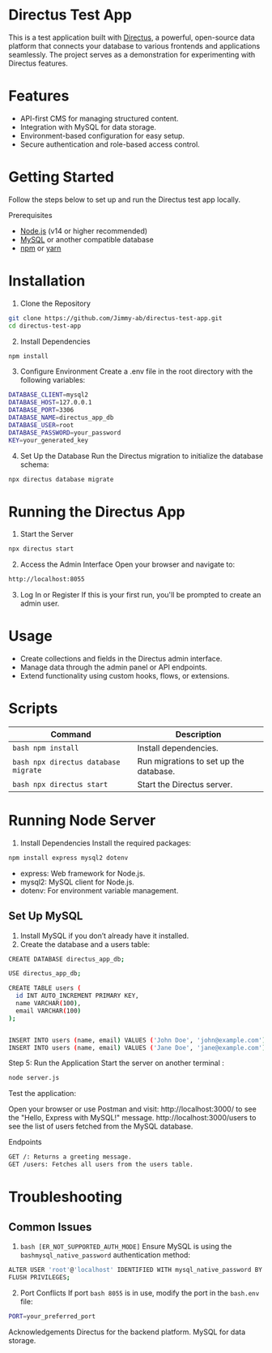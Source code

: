 # Directus Test App

This is a test application built with [Directus](https://directus.io/), a powerful, open-source data platform that connects your database to various frontends and applications seamlessly. The project serves as a demonstration for experimenting with Directus features.

# Features
- API-first CMS for managing structured content.
- Integration with MySQL for data storage.
- Environment-based configuration for easy setup.
- Secure authentication and role-based access control.
  
# Getting Started
Follow the steps below to set up and run the Directus test app locally.

Prerequisites
- [Node.js](https://nodejs.org/) (v14 or higher recommended)
- [MySQL](https://www.mysql.com/) or another compatible database
- [npm](https://www.npmjs.com/) or [yarn](https://yarnpkg.com/)


# Installation
1. Clone the Repository
   
```bash
git clone https://github.com/Jimmy-ab/directus-test-app.git
cd directus-test-app
```
2. Install Dependencies

```bash
npm install
```
3. Configure Environment Create a .env file in the root directory with the following variables:
```bash
DATABASE_CLIENT=mysql2
DATABASE_HOST=127.0.0.1
DATABASE_PORT=3306
DATABASE_NAME=directus_app_db
DATABASE_USER=root
DATABASE_PASSWORD=your_password
KEY=your_generated_key
```

4. Set Up the Database Run the Directus migration to initialize the database schema:
```bash
npx directus database migrate
```

# Running the Directus App
1. Start the Server
```bash
npx directus start
```
2. Access the Admin Interface Open your browser and navigate to:

```bash
http://localhost:8055
```
3. Log In or Register If this is your first run, you'll be prompted to create an admin user.

# Usage
- Create collections and fields in the Directus admin interface.
- Manage data through the admin panel or API endpoints.
- Extend functionality using custom hooks, flows, or extensions.

# Scripts

| Command | Description | 
|----------|----------|
| ```bash npm install ``` | Install dependencies. | 
| ```bash npx directus database migrate ``` | Run migrations to set up the database. |
| ```bash npx directus start ``` | Start the Directus server. |

# Running Node Server
1. Install Dependencies
Install the required packages:


```bash 
npm install express mysql2 dotenv
```
- express: Web framework for Node.js.
- mysql2: MySQL client for Node.js.
- dotenv: For environment variable management.



## Set Up MySQL
1. Install MySQL if you don’t already have it installed.
2. Create the database and a users table:

```bash
CREATE DATABASE directus_app_db;

USE directus_app_db;

CREATE TABLE users (
  id INT AUTO_INCREMENT PRIMARY KEY,
  name VARCHAR(100),
  email VARCHAR(100)
);
```

```bash

INSERT INTO users (name, email) VALUES ('John Doe', 'john@example.com');
INSERT INTO users (name, email) VALUES ('Jane Doe', 'jane@example.com');
```

Step 5: Run the Application
Start the server on another terminal
:

```bash
node server.js
```

Test the application:

Open your browser or use Postman and visit:
http://localhost:3000/ to see the "Hello, Express with MySQL!" message.
http://localhost:3000/users to see the list of users fetched from the MySQL database.




Endpoints
```bash
GET /: Returns a greeting message.
GET /users: Fetches all users from the users table.
```


# Troubleshooting
## Common Issues
1. ```bash [ER_NOT_SUPPORTED_AUTH_MODE]```
   Ensure MySQL is using the ```bashmysql_native_password``` authentication method:

```bash 
ALTER USER 'root'@'localhost' IDENTIFIED WITH mysql_native_password BY 'your_password';
FLUSH PRIVILEGES;
```
2. Port Conflicts
If port ```bash 8055``` is in use, modify the port in the ```bash.env``` file:

```bash
PORT=your_preferred_port
```

Acknowledgements
Directus for the backend platform.
MySQL for data storage.
